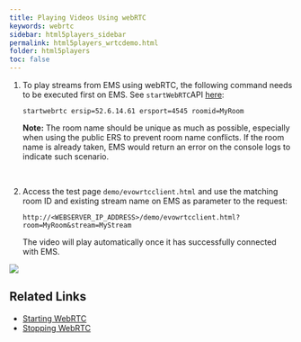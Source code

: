 ```yaml
---
title: Playing Videos Using webRTC
keywords: webrtc
sidebar: html5players_sidebar
permalink: html5players_wrtcdemo.html
folder: html5players
toc: false
---
```




1. To play streams from EMS using webRTC, the following command needs to be executed first on EMS. See `startWebRTC`API [here](api/startWebRTC.html):

   ```
   startwebrtc ersip=52.6.14.61 ersport=4545 roomid=MyRoom
   ```

   **Note:** The room name should be unique as much as possible, especially when using the public ERS to prevent room name conflicts. If the room name is already taken, EMS would return an error on the console logs to indicate such scenario.

   ​

2. Access the test page `demo/evowrtcclient.html` and use the matching room ID and existing stream name on EMS as parameter to the request:

   ```
   http://<WEBSERVER_IP_ADDRESS>/demo/evowrtcclient.html?room=MyRoom&stream=MyStream
   ```


   The video will play automatically once it has successfully connected with EMS.



![](images/html5players/webrtc.jpg)



## Related Links

- [Starting WebRTC](api/startWebRTC.html)
- [Stopping WebRTC](stopWebRTC.html)

